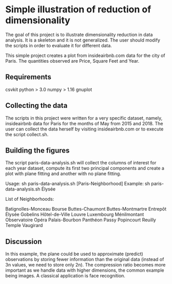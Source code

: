 # Simple illustration of reduction of dimensionality

The goal of this project is to illustrate dimensionality reduction in data analysis. It is a skeleton and it is not generalized. The user should modify the scripts in order to evaluate it for different data.

This simple project creates a plot from insideairbnb.com data for the city of Paris. The quantities observed are Price, Square Feet and Year.  

## Requirements

csvkit
python > 3.0
numpy > 1.16
gnuplot 

## Collecting the data

The scripts in this project were written for a very specific dataset, namely, insideairbnb data for Paris for the months of May from 2015 and 2018. The user can collect the data herself by visiting insideairbnb.com or to execute the script collect.sh.

## Building the figures

The script paris-data-analysis.sh will collect the columns of interest for each year dataset, compute its first two principal components and create a plot with plane fitting and another with no plane fitting.

Usage: sh paris-data-analysis.sh [Paris-Neighborhood]
Example: sh paris-data-analysis.sh Élysée

List of Neighborhoods:

Batignolles-Monceau
Bourse
Buttes-Chaumont
Buttes-Montmartre
Entrepôt
Élysée
Gobelins
Hôtel-de-Ville
Louvre
Luxembourg
Ménilmontant
Observatoire
Opéra
Palais-Bourbon
Panthéon
Passy
Popincourt
Reuilly
Temple
Vaugirard


## Discussion

In this example, the plane could be used to approximate (predict) observations by storing fewer information than the original data (instead of 3n values, we need to store only 2n). The compression ratio becomes more important as we handle data with higher dimensions, the common example being images. A classical application is face recognition.
